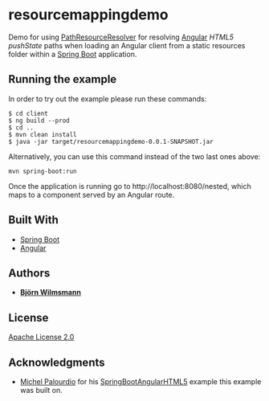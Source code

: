 # resourcemappingdemo

Demo for using [PathResourceResolver](https://docs.spring.io/spring/docs/current/javadoc-api/org/springframework/web/servlet/resource/PathResourceResolver.html)
for resolving [Angular](https://angular.io) *HTML5 pushState* paths when loading an Angular client from a static resources folder within a
[Spring Boot](https://spring.io/projects/spring-boot) application.

## Running the example 

In order to try out the example please run these commands:

```
$ cd client
$ ng build --prod
$ cd ..
$ mvn clean install
$ java -jar target/resourcemappingdemo-0.0.1-SNAPSHOT.jar
```

Alternatively, you can use this command instead of the two last ones above:

```
mvn spring-boot:run
```

Once the application is running go to http://localhost:8080/nested, which maps to a component served by an Angular route.

## Built With

* [Spring Boot](https://spring.io/projects/spring-boot)
* [Angular](https://angular.io)

## Authors

* **[Björn Wilmsmann](https://bjoernkw.com)**

## License

[Apache License 2.0](https://www.apache.org/licenses/LICENSE-2.0)

## Acknowledgments

* [Michel Palourdio](https://github.com/mpalourdio) for his
[SpringBootAngularHTML5](https://github.com/mpalourdio/SpringBootAngularHTML5) example this example was built on.

